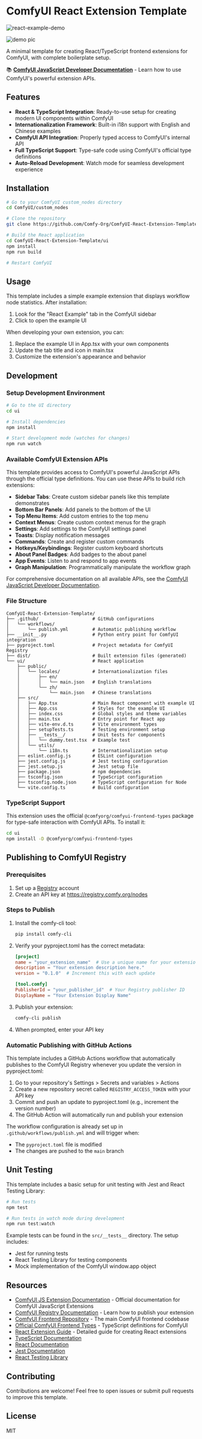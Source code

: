 # ComfyUI React Extension Template

![react-example-demo](https://github.com/Comfy-Org/ComfyUI-React-Extension-Template/blob/assets-branch/docs/demo.gif)

![demo pic](https://github.com/Comfy-Org/ComfyUI-React-Extension-Template/blob/assets-branch/react-example-demo.png)

A minimal template for creating React/TypeScript frontend extensions for ComfyUI, with complete boilerplate setup.

📚 **[ComfyUI JavaScript Developer Documentation](https://docs.comfy.org/custom-nodes/js/javascript_overview)** - Learn how to use ComfyUI's powerful extension APIs.

## Features

- **React & TypeScript Integration**: Ready-to-use setup for creating modern UI components within ComfyUI
- **Internationalization Framework**: Built-in i18n support with English and Chinese examples
- **ComfyUI API Integration**: Properly typed access to ComfyUI's internal API
- **Full TypeScript Support**: Type-safe code using ComfyUI's official type definitions
- **Auto-Reload Development**: Watch mode for seamless development experience

## Installation

```bash
# Go to your ComfyUI custom_nodes directory
cd ComfyUI/custom_nodes

# Clone the repository
git clone https://github.com/Comfy-Org/ComfyUI-React-Extension-Template.git

# Build the React application
cd ComfyUI-React-Extension-Template/ui
npm install
npm run build

# Restart ComfyUI
```

## Usage

This template includes a simple example extension that displays workflow node statistics. After installation:

1. Look for the "React Example" tab in the ComfyUI sidebar
2. Click to open the example UI

When developing your own extension, you can:
1. Replace the example UI in App.tsx with your own components
2. Update the tab title and icon in main.tsx
3. Customize the extension's appearance and behavior

## Development

### Setup Development Environment

```bash
# Go to the UI directory
cd ui

# Install dependencies
npm install

# Start development mode (watches for changes)
npm run watch
```

### Available ComfyUI Extension APIs

This template provides access to ComfyUI's powerful JavaScript APIs through the official type definitions. You can use these APIs to build rich extensions:

- **Sidebar Tabs**: Create custom sidebar panels like this template demonstrates
- **Bottom Bar Panels**: Add panels to the bottom of the UI
- **Top Menu Items**: Add custom entries to the top menu
- **Context Menus**: Create custom context menus for the graph
- **Settings**: Add settings to the ComfyUI settings panel
- **Toasts**: Display notification messages
- **Commands**: Create and register custom commands
- **Hotkeys/Keybindings**: Register custom keyboard shortcuts
- **About Panel Badges**: Add badges to the about panel
- **App Events**: Listen to and respond to app events
- **Graph Manipulation**: Programmatically manipulate the workflow graph

For comprehensive documentation on all available APIs, see the [ComfyUI JavaScript Developer Documentation](https://docs.comfy.org/custom-nodes/js/javascript_overview).

### File Structure

```
ComfyUI-React-Extension-Template/
├── .github/                    # GitHub configurations
│   └── workflows/
│       └── publish.yml         # Automatic publishing workflow
├── __init__.py                 # Python entry point for ComfyUI integration
├── pyproject.toml              # Project metadata for ComfyUI Registry
├── dist/                       # Built extension files (generated)
└── ui/                         # React application
    ├── public/
    │   └── locales/            # Internationalization files
    │       ├── en/
    │       │   └── main.json   # English translations
    │       └── zh/
    │           └── main.json   # Chinese translations
    ├── src/
    │   ├── App.tsx             # Main React component with example UI
    │   ├── App.css             # Styles for the example UI
    │   ├── index.css           # Global styles and theme variables
    │   ├── main.tsx            # Entry point for React app
    │   ├── vite-env.d.ts       # Vite environment types
    │   ├── setupTests.ts       # Testing environment setup
    │   ├── __tests__/          # Unit tests for components
    │   │   └── dummy.test.tsx  # Example test
    │   └── utils/
    │       └── i18n.ts         # Internationalization setup
    ├── eslint.config.js        # ESLint configuration
    ├── jest.config.js          # Jest testing configuration
    ├── jest.setup.js           # Jest setup file
    ├── package.json            # npm dependencies
    ├── tsconfig.json           # TypeScript configuration
    ├── tsconfig.node.json      # TypeScript configuration for Node
    └── vite.config.ts          # Build configuration
```

### TypeScript Support

This extension uses the official `@comfyorg/comfyui-frontend-types` package for type-safe interaction with ComfyUI APIs. To install it:

```bash
cd ui
npm install -D @comfyorg/comfyui-frontend-types
```

## Publishing to ComfyUI Registry

### Prerequisites

1. Set up a [Registry](https://registry.comfy.org) account
2. Create an API key at https://registry.comfy.org/nodes

### Steps to Publish

1. Install the comfy-cli tool:
   ```bash
   pip install comfy-cli
   ```

2. Verify your pyproject.toml has the correct metadata:
   ```toml
   [project]
   name = "your_extension_name"  # Use a unique name for your extension
   description = "Your extension description here."
   version = "0.1.0"  # Increment this with each update

   [tool.comfy]
   PublisherId = "your_publisher_id"  # Your Registry publisher ID
   DisplayName = "Your Extension Display Name"
   ```

3. Publish your extension:
   ```bash
   comfy-cli publish
   ```

4. When prompted, enter your API key

### Automatic Publishing with GitHub Actions

This template includes a GitHub Actions workflow that automatically publishes to the ComfyUI Registry whenever you update the version in pyproject.toml:

1. Go to your repository's Settings > Secrets and variables > Actions
2. Create a new repository secret called `REGISTRY_ACCESS_TOKEN` with your API key
3. Commit and push an update to pyproject.toml (e.g., increment the version number)
4. The GitHub Action will automatically run and publish your extension

The workflow configuration is already set up in `.github/workflows/publish.yml` and will trigger when:
- The `pyproject.toml` file is modified
- The changes are pushed to the `main` branch

## Unit Testing

This template includes a basic setup for unit testing with Jest and React Testing Library:

```bash
# Run tests
npm test

# Run tests in watch mode during development
npm run test:watch
```

Example tests can be found in the `src/__tests__` directory. The setup includes:

- Jest for running tests
- React Testing Library for testing components
- Mock implementation of the ComfyUI window.app object

## Resources

- [ComfyUI JS Extension Documentation](https://docs.comfy.org/custom-nodes/js/javascript_overview) - Official documentation for ComfyUI JavaScript Extensions
- [ComfyUI Registry Documentation](https://docs.comfy.org/registry/publishing) - Learn how to publish your extension
- [ComfyUI Frontend Repository](https://github.com/Comfy-Org/ComfyUI-Frontend) - The main ComfyUI frontend codebase
- [Official ComfyUI Frontend Types](https://www.npmjs.com/package/@comfyorg/comfyui-frontend-types) - TypeScript definitions for ComfyUI
- [React Extension Guide](REACT_EXTENSION_GUIDE.md) - Detailed guide for creating React extensions
- [TypeScript Documentation](https://www.typescriptlang.org/docs/)
- [React Documentation](https://react.dev/reference/react)
- [Jest Documentation](https://jestjs.io/docs/getting-started)
- [React Testing Library](https://testing-library.com/docs/react-testing-library/intro/)

## Contributing

Contributions are welcome! Feel free to open issues or submit pull requests to improve this template.

## License

MIT

